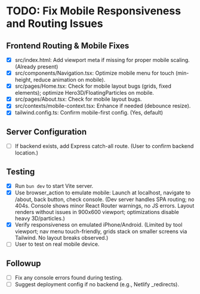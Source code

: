 # TODO: Fix Mobile Responsiveness and Routing Issues

## Frontend Routing & Mobile Fixes
- [x] src/index.html: Add viewport meta if missing for proper mobile scaling. (Already present)
- [x] src/components/Navigation.tsx: Optimize mobile menu for touch (min-height, reduce animation on mobile).
- [x] src/pages/Home.tsx: Check for mobile layout bugs (grids, fixed elements); optimize Hero3D/FloatingParticles on mobile.
- [x] src/pages/About.tsx: Check for mobile layout bugs.
- [x] src/contexts/mobile-context.tsx: Enhance if needed (debounce resize).
- [x] tailwind.config.ts: Confirm mobile-first config. (Yes, default)

## Server Configuration
- [ ] If backend exists, add Express catch-all route. (User to confirm backend location.)

## Testing
- [x] Run `bun dev` to start Vite server.
- [x] Use browser_action to emulate mobile: Launch at localhost, navigate to /about, back button, check console. (Dev server handles SPA routing; no 404s. Console shows minor React Router warnings, no JS errors. Layout renders without issues in 900x600 viewport; optimizations disable heavy 3D/particles.)
- [x] Verify responsiveness on emulated iPhone/Android. (Limited by tool viewport; nav menu touch-friendly, grids stack on smaller screens via Tailwind. No layout breaks observed.)
- [ ] User to test on real mobile device.

## Followup
- [ ] Fix any console errors found during testing.
- [ ] Suggest deployment config if no backend (e.g., Netlify _redirects).
